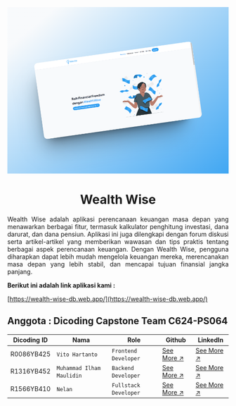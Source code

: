 ![Wealth Wise Preview!](/profile/assets/images/thumbnail.png "Wealth Wise Preview")

<h1 align="center">Wealth Wise</h1>
<p align="justify">
  Wealth Wise adalah aplikasi perencanaan keuangan masa depan yang menawarkan berbagai fitur, termasuk kalkulator penghitung investasi, dana darurat, dan dana pensiun. Aplikasi ini juga dilengkapi dengan forum diskusi serta artikel-artikel yang memberikan wawasan dan tips praktis tentang berbagai aspek perencanaan keuangan. Dengan Wealth Wise, pengguna diharapkan dapat lebih mudah mengelola keuangan mereka, merencanakan masa depan yang lebih stabil, dan mencapai tujuan finansial jangka panjang.
</p>

**Berikut ini adalah link aplikasi kami :**

[https://wealth-wise-db.web.app/](https://wealth-wise-db.web.app/)

## Anggota : Dicoding Capstone Team C624-PS064

| Dicoding ID | Nama                      | Role                  | Github                                            | LinkedIn                                                   |
| ----------- | ------------------------- | --------------------- | ------------------------------------------------- | ---------------------------------------------------------- |
| R0086YB425  | `Vito Hartanto`           | `Frontend Developer`  | [See More ↗️](https://github.com/vitohartanto)    | [See More ↗️](https://www.linkedin.com/in/vito-hartanto)   |
| R1316YB452  | `Muhammad Ilham Maulidin` | `Backend Developer`   | [See More ↗️](https://github.com/Maulidin-Ilham/) | [See More ↗️](https://www.linkedin.com/in/ilham-maulidin/) |
| R1566YB410  | `Nelan`                   | `Fullstack Developer` | [See More ↗️](https://github.com/NelanJoe)        | [See More ↗️](https://www.linkedin.com/in/nelan17/)        |
